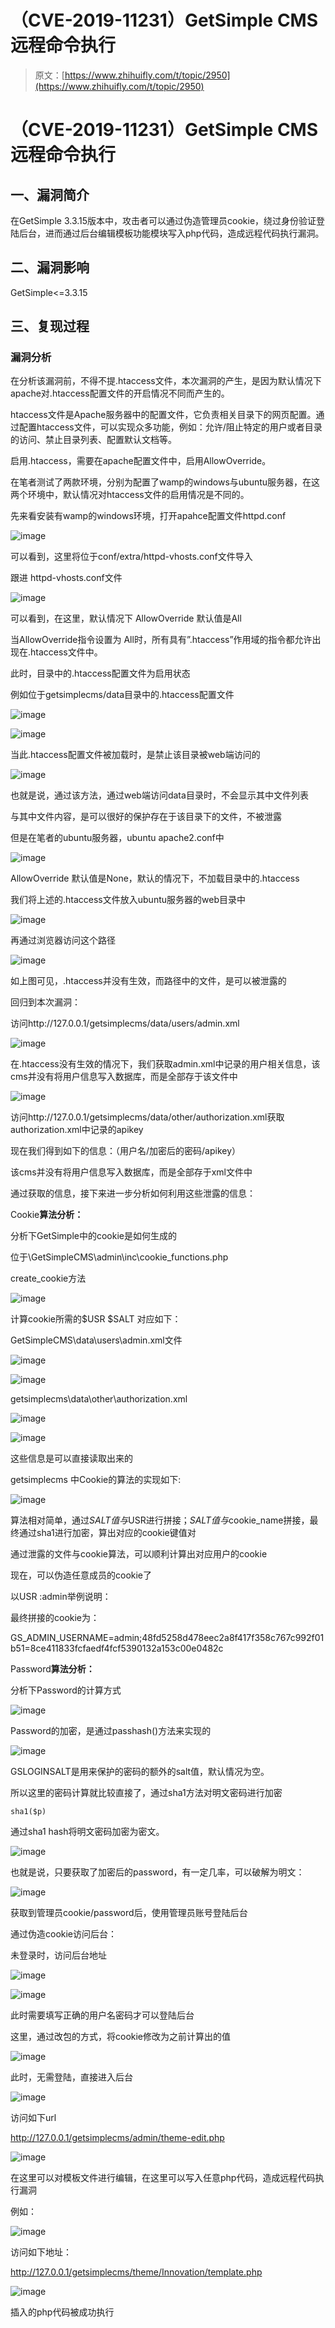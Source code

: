 # （CVE-2019-11231）GetSimple CMS远程命令执行

> 原文：[https://www.zhihuifly.com/t/topic/2950](https://www.zhihuifly.com/t/topic/2950)

# （CVE-2019-11231）GetSimple CMS 远程命令执行

## 一、漏洞简介

在GetSimple 3.3.15版本中，攻击者可以通过伪造管理员cookie，绕过身份验证登陆后台，进而通过后台编辑模板功能模块写入php代码，造成远程代码执行漏洞。

## 二、漏洞影响

GetSimple<=3.3.15

## 三、复现过程

### 漏洞分析

在分析该漏洞前，不得不提.htaccess文件，本次漏洞的产生，是因为默认情况下apache对.htaccess配置文件的开启情况不同而产生的。

htaccess文件是Apache服务器中的配置文件，它负责相关目录下的网页配置。通过配置htaccess文件，可以实现众多功能，例如：允许/阻止特定的用户或者目录的访问、禁止目录列表、配置默认文档等。

启用.htaccess，需要在apache配置文件中，启用AllowOverride。

在笔者测试了两款环境，分别为配置了wamp的windows与ubuntu服务器，在这两个环境中，默认情况对htaccess文件的启用情况是不同的。

先来看安装有wamp的windows环境，打开apahce配置文件httpd.conf

![image](img/5f40e4154203c07c09c01d17c587ff99.png)

可以看到，这里将位于conf/extra/httpd-vhosts.conf文件导入

跟进 httpd-vhosts.conf文件

![image](img/f839474d5d82c48d0e6fd2ae5c336c56.png)

可以看到，在这里，默认情况下 AllowOverride 默认值是All

当AllowOverride指令设置为 All时，所有具有”.htaccess”作用域的指令都允许出现在.htaccess文件中。

此时，目录中的.htaccess配置文件为启用状态

例如位于getsimplecms/data目录中的.htaccess配置文件

![image](img/21a13bc40ca446eed8d4074fe140e713.png)

![image](img/89aa1e3c7243fd0791ec0c45d20ee5da.png)

当此.htaccess配置文件被加载时，是禁止该目录被web端访问的

![image](img/2bc5b9cced92022468362d15033a1b70.png)

也就是说，通过该方法，通过web端访问data目录时，不会显示其中文件列表

与其中文件内容，是可以很好的保护存在于该目录下的文件，不被泄露

但是在笔者的ubuntu服务器，ubuntu apache2.conf中

![image](img/635b9ebbb25f6b140c15beb99e8a17b4.png)

AllowOverride 默认值是None，默认的情况下，不加载目录中的.htaccess

我们将上述的.htaccess文件放入ubuntu服务器的web目录中

![image](img/afc59618663e2866016ead1f435df9dd.png)

再通过浏览器访问这个路径

![image](img/21180ea3c2d005e459f25c525be282e4.png)

如上图可见，.htaccess并没有生效，而路径中的文件，是可以被泄露的

回归到本次漏洞：

访问http://127.0.0.1/getsimplecms/data/users/admin.xml

![image](img/b91e92cc28ea9e8ebb2b520e35960fda.png)

在.htaccess没有生效的情况下，我们获取admin.xml中记录的用户相关信息，该cms并没有将用户信息写入数据库，而是全部存于该文件中

![image](img/c38d0e7dbbb5580e26bb3222022206e8.png)

访问http://127.0.0.1/getsimplecms/data/other/authorization.xml获取authorization.xml中记录的apikey

现在我们得到如下的信息：（用户名/加密后的密码/apikey）

该cms并没有将用户信息写入数据库，而是全部存于xml文件中

通过获取的信息，接下来进一步分析如何利用这些泄露的信息：

Cookie**算法分析：**

分析下GetSimple中的cookie是如何生成的

位于\GetSimpleCMS\admin\inc\cookie_functions.php

create_cookie方法

![image](img/93ad8b2e1de8749fc42457ee9be57024.png)

计算cookie所需的$USR $SALT 对应如下：

GetSimpleCMS\data\users\admin.xml文件

![image](img/29bcd6c83f3a7ea8ae1d9afe6e2867a6.png)

![image](img/70552bec3ee7e739e957025fcadf8845.png)

getsimplecms\data\other\authorization.xml

![image](img/1c5b6b9132566819977067ba22f459bc.png)

![image](img/b2912599defd92495dcd321a06bb4b99.png)

这些信息是可以直接读取出来的

getsimplecms 中Cookie的算法的实现如下:

![image](img/077e0ec023f9abd9a889fd105d4c8bb7.png)

算法相对简单，通过$SALT值与$USR进行拼接；$SALT值与$cookie_name拼接，最终通过sha1进行加密，算出对应的cookie键值对

通过泄露的文件与cookie算法，可以顺利计算出对应用户的cookie

现在，可以伪造任意成员的cookie了

以USR :admin举例说明：

最终拼接的cookie为：

GS_ADMIN_USERNAME=admin;48fd5258d478eec2a8f417f358c767c992f01b51=8ce411833fcfaedf4fcf5390132a153c00e0482c

Password**算法分析：**

分析下Password的计算方式

![image](img/590408be9c8ef9104effdc4980e4b1b5.png)

Password的加密，是通过passhash()方法来实现的

![image](img/c1968b23c900ed779935a877cc0dacb1.png)

GSLOGINSALT是用来保护的密码的额外的salt值，默认情况为空。

所以这里的密码计算就比较直接了，通过sha1方法对明文密码进行加密

```
sha1($p) 
```

通过sha1 hash将明文密码加密为密文。

![image](img/8f56ac498551b1e00e96b4fa0c80472a.png)

也就是说，只要获取了加密后的password，有一定几率，可以破解为明文：

![image](img/b8445824300ceda65782365382b23b23.png)

获取到管理员cookie/password后，使用管理员账号登陆后台

通过伪造cookie访问后台：

未登录时，访问后台地址

![image](img/ef4fdd622096b2a61671ad667a1e340b.png)

![image](img/39487f63ec4afde311b74a1083fa6d6d.png)

此时需要填写正确的用户名密码才可以登陆后台

这里，通过改包的方式，将cookie修改为之前计算出的值

![image](img/fbea1a7e8ad7e68d46569623feaca31b.png)

此时，无需登陆，直接进入后台

![image](img/9e4ce766b68498558f8a042131fb90e0.png)

访问如下url

http://127.0.0.1/getsimplecms/admin/theme-edit.php

![image](img/24dd345308e48851163b1b09b3fe6e6a.png)

在这里可以对模板文件进行编辑，在这里可以写入任意php代码，造成远程代码执行漏洞

例如：

![image](img/858f6bf9aa933a5769ec3f084b115721.png)

访问如下地址：

http://127.0.0.1/getsimplecms/theme/Innovation/template.php

![image](img/e2f27b771c90aadfff801ea432aa8c27.png)

插入的php代码被成功执行